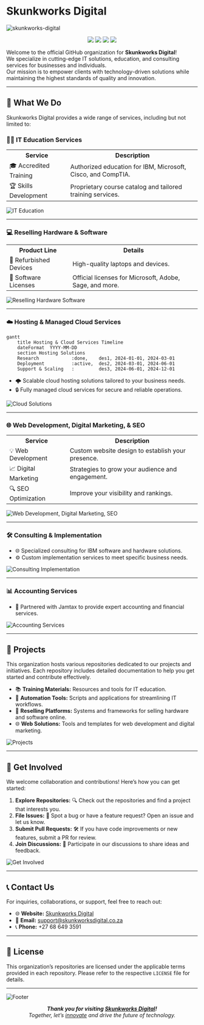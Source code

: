 # Skunkworks Digital

![skunkworks-digital](https://github.com/user-attachments/assets/d84eee80-8441-4ac8-a329-c9badcf52617)

<p align="center">
  <img src="https://img.shields.io/badge/status-active-brightgreen?style=flat-square" />
  <img src="https://img.shields.io/github/last-commit/Skunkworks-Digital/www?style=flat-square" />
  <img src="https://img.shields.io/github/languages/top/Skunkworks-Digital/www?style=flat-square" />
  <img src="https://img.shields.io/github/issues/Skunkworks-Digital/www?style=flat-square" />
</p>

Welcome to the official GitHub organization for **Skunkworks Digital**!  
We specialize in cutting-edge IT solutions, education, and consulting services for businesses and individuals.  
Our mission is to empower clients with technology-driven solutions while maintaining the highest standards of quality and innovation.

---

## 🚀 What We Do

Skunkworks Digital provides a wide range of services, including but not limited to:

### 🧑‍🏫 **IT Education Services**

<div align="center">

<table>
  <tr>
    <th>Service</th>
    <th>Description</th>
  </tr>
  <tr>
    <td>🎓 Accredited Training</td>
    <td>Authorized education for IBM, Microsoft, Cisco, and CompTIA.</td>
  </tr>
  <tr>
    <td>🏆 Skills Development</td>
    <td>Proprietary course catalog and tailored training services.</td>
  </tr>
</table>

</div>

![IT Education](https://github.com/user-attachments/assets/991f129b-68fa-4bbf-919c-daba023e6469)

---

### 💻 **Reselling Hardware & Software**

<div align="center">

<table>
  <tr>
    <th>Product Line</th>
    <th>Details</th>
  </tr>
  <tr>
    <td>🔄 Refurbished Devices</td>
    <td>High-quality laptops and devices.</td>
  </tr>
  <tr>
    <td>📜 Software Licenses</td>
    <td>Official licenses for Microsoft, Adobe, Sage, and more.</td>
  </tr>
</table>

</div>

![Reselling Hardware   Software](https://github.com/user-attachments/assets/215245b8-b423-478d-b2f2-6d0cd51e8523)

---

### ☁️ **Hosting & Managed Cloud Services**

``` mermaid
gantt
    title Hosting & Cloud Services Timeline
    dateFormat  YYYY-MM-DD
    section Hosting Solutions
    Research            :done,    des1, 2024-01-01, 2024-03-01
    Deployment          :active,  des2, 2024-03-01, 2024-06-01
    Support & Scaling   :         des3, 2024-06-01, 2024-12-01
````

* 🌩️ Scalable cloud hosting solutions tailored to your business needs.
* 🔒 Fully managed cloud services for secure and reliable operations.

![Cloud Solutions](https://github.com/user-attachments/assets/17e657e0-3208-48a6-a38d-36a8f2b84767)

---

### 🌐 **Web Development, Digital Marketing, & SEO**

<div align="center">

<table>
  <tr>
    <th>Service</th>
    <th>Description</th>
  </tr>
  <tr>
    <td>💡 Web Development</td>
    <td>Custom website design to establish your presence.</td>
  </tr>
  <tr>
    <td>📈 Digital Marketing</td>
    <td>Strategies to grow your audience and engagement.</td>
  </tr>
  <tr>
    <td>🔍 SEO Optimization</td>
    <td>Improve your visibility and rankings.</td>
  </tr>
</table>

</div>

![Web Development, Digital Marketing,   SEO](https://github.com/user-attachments/assets/1724b246-646e-4c38-b384-f05e5b1e8725)

---

### 🛠️ **Consulting & Implementation**

* 🌐 Specialized consulting for IBM software and hardware solutions.
* ⚙️ Custom implementation services to meet specific business needs.

![Consulting   Implementation](https://github.com/user-attachments/assets/33e160ef-66d8-4c29-9cb4-5cf4089ceaaa)

---

### 📊 **Accounting Services**

* 💼 Partnered with Jamtax to provide expert accounting and financial services.

![Accounting Services](https://github.com/user-attachments/assets/365eae06-99d2-4143-88a7-4edc34960283)

---

## 📂 Projects

This organization hosts various repositories dedicated to our projects and initiatives.
Each repository includes detailed documentation to help you get started and contribute effectively.

* 📚 **Training Materials:** Resources and tools for IT education.
* 🤖 **Automation Tools:** Scripts and applications for streamlining IT workflows.
* 🛒 **Reselling Platforms:** Systems and frameworks for selling hardware and software online.
* 🌐 **Web Solutions:** Tools and templates for web development and digital marketing.

![Projects](https://github.com/user-attachments/assets/7ae30a3f-40ce-47c1-95e1-ce19913c2657)


---

## 🌟 Get Involved

We welcome collaboration and contributions! Here’s how you can get started:

1. **Explore Repositories:** 🔍 Check out the repositories and find a project that interests you.
2. **File Issues:** 🐛 Spot a bug or have a feature request? Open an issue and let us know.
3. **Submit Pull Requests:** 🛠️ If you have code improvements or new features, submit a PR for review.
4. **Join Discussions:** 💬 Participate in our discussions to share ideas and feedback.

![Get Involved](https://github.com/user-attachments/assets/d4c1ae47-e45b-4a3a-ba98-b17f61efb59b)

---

## 📞 Contact Us

For inquiries, collaborations, or support, feel free to reach out:

* 🌐 **Website:** [Skunkworks Digital](https://skunkworksdigital.co.za)
* 📧 **Email:** [support@skunkworksdigital.co.za](mailto:support@skunkworksdigital.co.za)
* 📞 **Phone:** +27 68 649 3591

---

## 📜 License

This organization’s repositories are licensed under the applicable terms provided in each repository.
Please refer to the respective `LICENSE` file for details.

---

![Footer](https://github.com/user-attachments/assets/df022412-fee5-4148-b700-876bc60d9f4f)

<p align="center">
  <strong><em>Thank you for visiting <a href="https://skunkworksdigital.co.za" target="_blank">Skunkworks Digital</a>!</em></strong><br/>
  <em>Together, let’s <a href="https://skunkworksdigital.co.za/projects" target="_blank">innovate</a> and drive the future of technology.</em>
</p>


